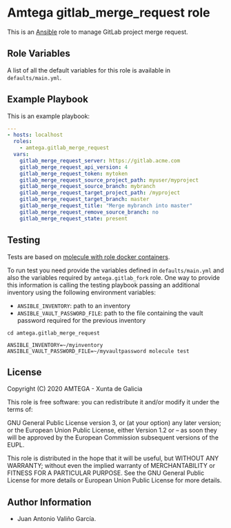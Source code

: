 # Amtega gitlab_merge_request role

This is an [Ansible](http://www.ansible.com) role to manage GitLab project merge request.

## Role Variables

A list of all the default variables for this role is available in `defaults/main.yml`.

## Example Playbook

This is an example playbook:

``` yaml
---
- hosts: localhost
  roles:  
    - amtega.gitlab_merge_request
  vars:    
    gitlab_merge_request_server: https://gitlab.acme.com
    gitlab_merge_request_api_version: 4
    gitlab_merge_request_token: mytoken
    gitlab_merge_request_source_project_path: myuser/myproject
    gitlab_merge_request_source_branch: mybranch
    gitlab_merge_request_target_project_path: /myproject
    gitlab_merge_request_target_branch: master
    gitlab_merge_request_title: "Merge mybranch into master"
    gitlab_merge_request_remove_source_branch: no
    gitlab_merge_request_state: present
```

## Testing

Tests are based on [molecule with role docker containers](https://molecule.readthedocs.io/en/latest/installation.html).

To run test you need provide the variables defined in `defaults/main.yml` and also the variables required by `amtega.gitlab_fork` role. One way to provide this information is calling the testing playbook passing an additional inventory using the following environment variables:

- `ANSIBLE_INVENTORY`: path to an inventory
- `ANSIBLE_VAULT_PASSWORD_FILE`: path to the file containing the vault password required for the previous inventory

```shell
cd amtega.gitlab_merge_request

ANSIBLE_INVENTORY=~/myinventory ANSIBLE_VAULT_PASSWORD_FILE=~/myvaultpassword molecule test
```

## License

Copyright (C) 2020 AMTEGA - Xunta de Galicia

This role is free software: you can redistribute it and/or modify it under the terms of:

GNU General Public License version 3, or (at your option) any later version; or the European Union Public License, either Version 1.2 or – as soon they will be approved by the European Commission ­subsequent versions of the EUPL.

This role is distributed in the hope that it will be useful, but WITHOUT ANY WARRANTY; without even the implied warranty of MERCHANTABILITY or FITNESS FOR A PARTICULAR PURPOSE.  See the GNU General Public License for more details or European Union Public License for more details.

## Author Information

- Juan Antonio Valiño García.
